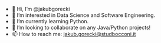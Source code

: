 - 👋 Hi, I’m @jakubgorecki
- 👀 I’m interested in Data Science and Software Engineering.
- 🌱 I’m currently learning Python.
- 💞️ I’m looking to collaborate on any Java/Python projects!
- 📫 How to reach me: jakub.gorecki@studbocconi.it

<!---
jakubgorecki/jakubgorecki is a ✨ special ✨ repository because its `README.md` (this file) appears on your GitHub profile.
You can click the Preview link to take a look at your changes.
--->
